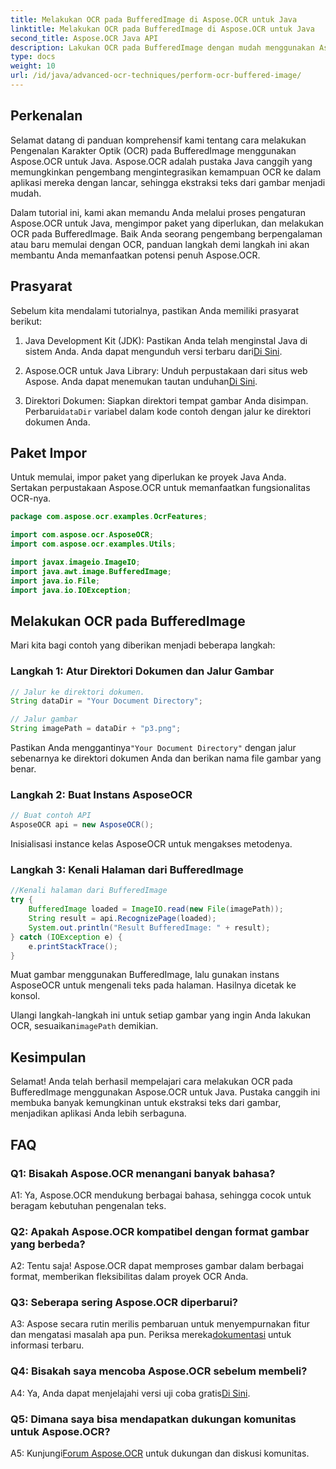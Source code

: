 ```yaml
---
title: Melakukan OCR pada BufferedImage di Aspose.OCR untuk Java
linktitle: Melakukan OCR pada BufferedImage di Aspose.OCR untuk Java
second_title: Aspose.OCR Java API
description: Lakukan OCR pada BufferedImage dengan mudah menggunakan Aspose.OCR untuk Java. Ekstrak teks dari gambar dengan mulus. Unduh sekarang untuk pengalaman pengenalan teks serbaguna.
type: docs
weight: 10
url: /id/java/advanced-ocr-techniques/perform-ocr-buffered-image/
---
```

## Perkenalan

Selamat datang di panduan komprehensif kami tentang cara melakukan Pengenalan Karakter Optik (OCR) pada BufferedImage menggunakan Aspose.OCR untuk Java. Aspose.OCR adalah pustaka Java canggih yang memungkinkan pengembang mengintegrasikan kemampuan OCR ke dalam aplikasi mereka dengan lancar, sehingga ekstraksi teks dari gambar menjadi mudah.

Dalam tutorial ini, kami akan memandu Anda melalui proses pengaturan Aspose.OCR untuk Java, mengimpor paket yang diperlukan, dan melakukan OCR pada BufferedImage. Baik Anda seorang pengembang berpengalaman atau baru memulai dengan OCR, panduan langkah demi langkah ini akan membantu Anda memanfaatkan potensi penuh Aspose.OCR.

## Prasyarat

Sebelum kita mendalami tutorialnya, pastikan Anda memiliki prasyarat berikut:

1.  Java Development Kit (JDK): Pastikan Anda telah menginstal Java di sistem Anda. Anda dapat mengunduh versi terbaru dari[Di Sini](https://www.oracle.com/java/technologies/javase-downloads.html).

2.  Aspose.OCR untuk Java Library: Unduh perpustakaan dari situs web Aspose. Anda dapat menemukan tautan unduhan[Di Sini](https://releases.aspose.com/ocr/java/).

3.  Direktori Dokumen: Siapkan direktori tempat gambar Anda disimpan. Perbarui`dataDir` variabel dalam kode contoh dengan jalur ke direktori dokumen Anda.

## Paket Impor

Untuk memulai, impor paket yang diperlukan ke proyek Java Anda. Sertakan perpustakaan Aspose.OCR untuk memanfaatkan fungsionalitas OCR-nya.

```java
package com.aspose.ocr.examples.OcrFeatures;

import com.aspose.ocr.AsposeOCR;
import com.aspose.ocr.examples.Utils;

import javax.imageio.ImageIO;
import java.awt.image.BufferedImage;
import java.io.File;
import java.io.IOException;
```

## Melakukan OCR pada BufferedImage

Mari kita bagi contoh yang diberikan menjadi beberapa langkah:

### Langkah 1: Atur Direktori Dokumen dan Jalur Gambar

```java
// Jalur ke direktori dokumen.
String dataDir = "Your Document Directory";

// Jalur gambar
String imagePath = dataDir + "p3.png";
```

 Pastikan Anda menggantinya`"Your Document Directory"` dengan jalur sebenarnya ke direktori dokumen Anda dan berikan nama file gambar yang benar.

### Langkah 2: Buat Instans AsposeOCR

```java
// Buat contoh API
AsposeOCR api = new AsposeOCR();
```

Inisialisasi instance kelas AsposeOCR untuk mengakses metodenya.

### Langkah 3: Kenali Halaman dari BufferedImage

```java
//Kenali halaman dari BufferedImage
try {
    BufferedImage loaded = ImageIO.read(new File(imagePath));
    String result = api.RecognizePage(loaded);
    System.out.println("Result BufferedImage: " + result);
} catch (IOException e) {
    e.printStackTrace();
}
```

Muat gambar menggunakan BufferedImage, lalu gunakan instans AsposeOCR untuk mengenali teks pada halaman. Hasilnya dicetak ke konsol.

 Ulangi langkah-langkah ini untuk setiap gambar yang ingin Anda lakukan OCR, sesuaikan`imagePath` demikian.

## Kesimpulan

Selamat! Anda telah berhasil mempelajari cara melakukan OCR pada BufferedImage menggunakan Aspose.OCR untuk Java. Pustaka canggih ini membuka banyak kemungkinan untuk ekstraksi teks dari gambar, menjadikan aplikasi Anda lebih serbaguna.

## FAQ

### Q1: Bisakah Aspose.OCR menangani banyak bahasa?

A1: Ya, Aspose.OCR mendukung berbagai bahasa, sehingga cocok untuk beragam kebutuhan pengenalan teks.

### Q2: Apakah Aspose.OCR kompatibel dengan format gambar yang berbeda?

A2: Tentu saja! Aspose.OCR dapat memproses gambar dalam berbagai format, memberikan fleksibilitas dalam proyek OCR Anda.

### Q3: Seberapa sering Aspose.OCR diperbarui?

A3: Aspose secara rutin merilis pembaruan untuk menyempurnakan fitur dan mengatasi masalah apa pun. Periksa mereka[dokumentasi](https://reference.aspose.com/ocr/java/) untuk informasi terbaru.

### Q4: Bisakah saya mencoba Aspose.OCR sebelum membeli?

 A4: Ya, Anda dapat menjelajahi versi uji coba gratis[Di Sini](https://releases.aspose.com/).

### Q5: Dimana saya bisa mendapatkan dukungan komunitas untuk Aspose.OCR?

 A5: Kunjungi[Forum Aspose.OCR](https://forum.aspose.com/c/ocr/16) untuk dukungan dan diskusi komunitas.